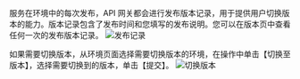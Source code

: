 服务在环境中的每次发布，API 网关都会进行发布版本记录，用于提供用户切换版本的能力。版本记录包含了发布时间和您填写的发布说明。您可以在版本页中查看任何一次的发布版本记录。
![发布记录](http://imgcache.tcecqpoc.fsphere.cn/image/mc.qcloudimg.com/static/img/4436edcdaa0a23d57491648f9a63f772/image.png)

如果需要切换版本，从环境页面选择需要切换版本的环境，在操作中单击【切换至版本】，选择需要切换到的版本，单击【提交】。
![切换版本](http://imgcache.tcecqpoc.fsphere.cn/image/mc.qcloudimg.com/static/img/085a6ca16bbe80433e7dcf98b72d0db0/image.png)
